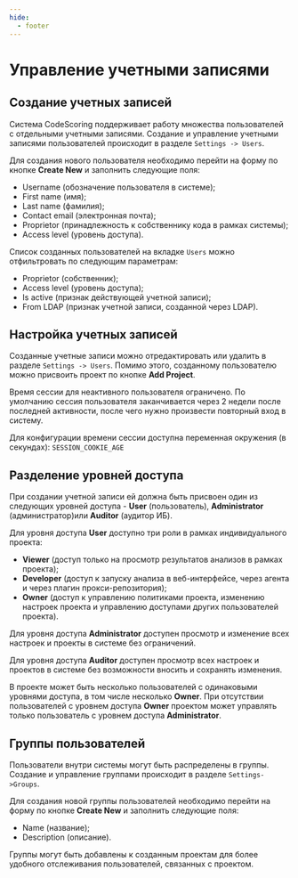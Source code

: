 ```yaml
---
hide:
  - footer
---
```


# Управление учетными записями

## Создание учетных записей

Система CodeScoring поддерживает работу множества пользователей с отдельными учетными записями. Создание и управление учетными записями пользователей происходит в разделе `Settings -> Users`. 

Для создания нового пользователя необходимо перейти на форму по кнопке **Create New** и заполнить следующие поля:

- Username (обозначение пользователя в системе);
- First name (имя);
- Last name (фамилия);
- Contact email (электронная почта);
- Proprietor (принадлежность к собственнику кода в рамках системы);
- Access level (уровень доступа).

Список созданных пользователей на вкладке `Users` можно отфильтровать по следующим параметрам:

- Proprietor (собственник);
- Access level (уровень доступа); 
- Is active (признак действующей учетной записи);
- From LDAP (признак учетной записи, созданной через LDAP).

## Настройка учетных записей

Созданные учетные записи можно отредактировать или удалить в разделе `Settings -> Users`. Помимо этого, созданному пользователю можно присвоить проект по кнопке **Add Project**.

Время сессии для неактивного пользователя ограничено. По умолчанию сессия пользователя заканчивается через 2 недели после последней активности, после чего нужно произвести повторный вход в систему.

Для конфигурации времени сессии доступна переменная окружения (в секундах):
`SESSION_COOKIE_AGE` 

## Разделение уровней доступа

При создании учетной записи ей должна быть присвоен один из следующих уровней доступа - **User** (пользователь), **Administrator** (администратор)или **Auditor** (аудитор ИБ).

Для уровня доступа **User** доступно три роли в рамках индивидуального проекта:

- **Viewer** (доступ только на просмотр результатов анализов в рамках проекта);
- **Developer** (доступ к запуску анализа в веб-интерфейсе, через агента и через плагин прокси-репозитория);
- **Owner** (доступ к управлению политиками проекта, изменению настроек проекта и управлению доступами других пользователей проекта).

Для уровня доступа **Administrator** доступен просмотр и изменение всех настроек и проекты в системе без ограничений.

Для уровня доступа **Auditor** доступен просмотр всех настроек и проектов в системе без возможности вносить и сохранять изменения.

В проекте может быть несколько пользователей с одинаковыми уровнями доступа, в том числе несколько **Owner**. При отсутствии пользователей с уровнем доступа **Owner** проектом может управлять только пользователь с уровнем доступа **Administrator**.

## Группы пользователей

Пользователи внутри системы могут быть распределены в группы. Создание и управление группами происходит в разделе `Settings->Groups`. 

Для создания новой группы пользователей необходимо перейти на форму по кнопке **Create New** и заполнить следующие поля:

- Name (название);
- Description (описание).

Группы могут быть добавлены к созданным проектам для более удобного отслеживания пользователей, связанных с проектом.


